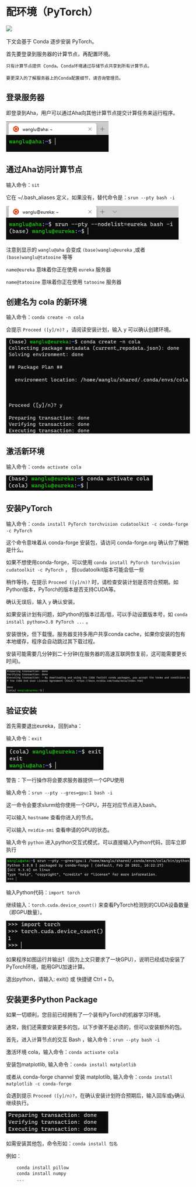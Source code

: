 # 配环境（PyTorch）

![](https://visitor-badge.glitch.me/badge?page_id=lu.readthedocs.io.ServerNote.配环境PyTorch)

下文会基于 Conda 逐步安装 PyTorch。

首先要登录到服务器的计算节点，再配置环境。

    只有计算节点提供 Conda。Conda环境通过存储节点共享到所有计算节点。

    要更深入的了解服务器上的Conda配置细节，请咨询管理员。

## 登录服务器

即登录到Aha，用户可以通过Aha向其他计算节点提交计算任务来运行程序。

![](pics/N2Login2Aha.png)

## 通过Aha访问计算节点

输入命令：`sit`

它在 ~/.bash_aliases 定义，如果没有，替代命令是：`srun --pty bash -i`

![](pics/N2Aha2Eureka.png)

注意到显示的 ``wanglu@aha`` 会变成 ``(base)wanglu@eureka`` ,或者 ``(base)wanglu@tatooine`` 等等

``name@eureka`` 意味着你正在使用 ``eureka`` 服务器

``name@tatooine`` 意味着你正在使用 ``tatooine`` 服务器

## 创建名为 cola 的新环境

输入命令：``conda create -n cola``

会提示 ``Proceed ([y]/n)?`` ，请阅读安装计划，输入 y 可以确认创建环境。

![](pics/N2CreateEnv.png)

## 激活新环境

输入命令：``conda activate cola``

![](pics/N2ActivateEnv.png)

## 安装PyTorch

输入命令：``conda install PyTorch torchvision cudatoolkit -c conda-forge -c PyTorch``

这个命令意味着从 conda-forge 安装包，请访问 conda-forge.org 确认你了解她是什么。

如果不想使用conda-forge，可以使用 ``conda install PyTorch torchvision cudatoolkit -c PyTorch`` ，
但cudatoolkit版本可能会低一些

稍作等待，在提示 `Proceed ([y]/n)?` 时，请检查安装计划是否符合预期。如Python版本，PyTorch的版本是否支持CUDA等。

确认无误后，输入 `y` 确认安装。

如果安装计划有问题，如Python的版本过高/低，可以手动设置版本号，如 ``conda install python=3.8 PyTorch ...`` 。

安装很快，但下载慢。服务器支持多用户共享conda cache，如果你安装的包有本地缓存，程序会自动跳过其下载过程。

安装可能需要几分钟到二十分钟(在服务器的高速互联网恢复前，这可能需要更长时间)。

![](pics/N2InstallPyTorch.png)

## 验证安装

首先需要退出eureka，回到aha：

输入命令：``exit``

![](pics/N2ValInstall.png)

警告：下一行操作将会要求服务器提供一个GPU使用

输入命令：``srun --pty --gres=gpu:1 bash -i``

这一命令会要求slurm给你使用一个GPU，并在对应节点进入bash。

可以输入 ``hostname`` 查看你进入的节点。

可以输入 ``nvidia-smi`` 查看申请的GPU的状态。

输入命令 ``python`` 进入python交互式模式，可以直接输入Python代码，回车立即执行

![](pics/N2ValInstall2.png)

输入Python代码：``import torch``

继续输入：``torch.cuda.device_count()`` 来查看PyTorch检测到的CUDA设备数量（即GPU数量）。

![](pics/N2ValInstall3.png)

如果程序如图运行并输出1（因为上文只要求了一块GPU），说明已经成功安装了PyTorch环境，能用GPU加速计算。

退出python，请输入: exit() 或 快捷键 Ctrl + D。

## 安装更多Python Package

如果一切顺利，您目前已经拥有了一个装有PyTorch的机器学习环境。

通常，我们还需要安装更多的包，以下步骤不是必须的，但可以安装额外的包。

首先，进入计算节点的交互 Bash ，输入命令：``srun --pty bash -i``

激活环境 cola，输入命令：``conda activate cola``

安装包matplotlib, 输入命令：``conda install matplotlib``

或者从 conda-forge channel 安装 matplotlib, 输入命令：``conda install matplotlib -c conda-forge``

会遇到提示 `Proceed ([y]/n)?`，在确认安装计划符合预期后，输入回车或y确认继续执行。

![](pics/N2InstallMore.png)

如需安装其他包，命令形如：``conda install 包名``

例如：

```shell
    conda install pillow
    conda install numpy
    ...
```
